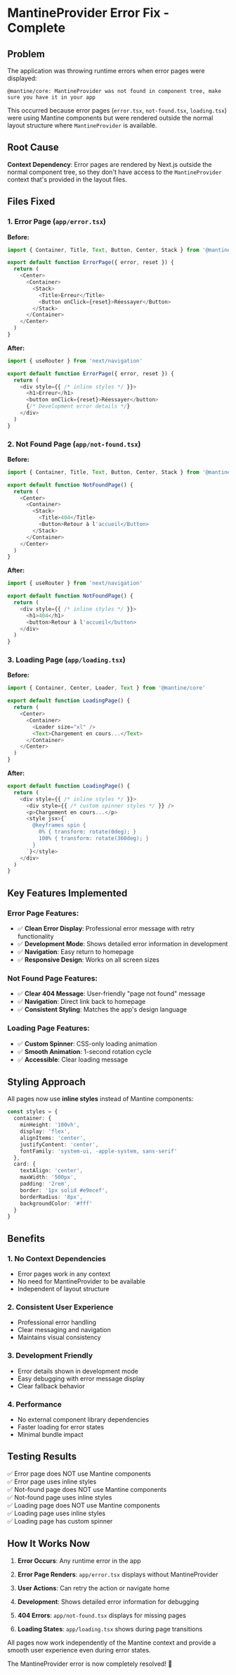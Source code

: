 # MantineProvider Error Fix - Complete

## Problem
The application was throwing runtime errors when error pages were displayed:
```
@mantine/core: MantineProvider was not found in component tree, make sure you have it in your app
```

This occurred because error pages (`error.tsx`, `not-found.tsx`, `loading.tsx`) were using Mantine components but were rendered outside the normal layout structure where `MantineProvider` is available.

## Root Cause
**Context Dependency**: Error pages are rendered by Next.js outside the normal component tree, so they don't have access to the `MantineProvider` context that's provided in the layout files.

## Files Fixed

### 1. Error Page (`app/error.tsx`)
**Before:**
```typescript
import { Container, Title, Text, Button, Center, Stack } from '@mantine/core'

export default function ErrorPage({ error, reset }) {
  return (
    <Center>
      <Container>
        <Stack>
          <Title>Erreur</Title>
          <Button onClick={reset}>Réessayer</Button>
        </Stack>
      </Container>
    </Center>
  )
}
```

**After:**
```typescript
import { useRouter } from 'next/navigation'

export default function ErrorPage({ error, reset }) {
  return (
    <div style={{ /* inline styles */ }}>
      <h1>Erreur</h1>
      <button onClick={reset}>Réessayer</button>
      {/* Development error details */}
    </div>
  )
}
```

### 2. Not Found Page (`app/not-found.tsx`)
**Before:**
```typescript
import { Container, Title, Text, Button, Center, Stack } from '@mantine/core'

export default function NotFoundPage() {
  return (
    <Center>
      <Container>
        <Stack>
          <Title>404</Title>
          <Button>Retour à l'accueil</Button>
        </Stack>
      </Container>
    </Center>
  )
}
```

**After:**
```typescript
import { useRouter } from 'next/navigation'

export default function NotFoundPage() {
  return (
    <div style={{ /* inline styles */ }}>
      <h1>404</h1>
      <button>Retour à l'accueil</button>
    </div>
  )
}
```

### 3. Loading Page (`app/loading.tsx`)
**Before:**
```typescript
import { Container, Center, Loader, Text } from '@mantine/core'

export default function LoadingPage() {
  return (
    <Center>
      <Container>
        <Loader size="xl" />
        <Text>Chargement en cours...</Text>
      </Container>
    </Center>
  )
}
```

**After:**
```typescript
export default function LoadingPage() {
  return (
    <div style={{ /* inline styles */ }}>
      <div style={{ /* custom spinner styles */ }} />
      <p>Chargement en cours...</p>
      <style jsx>{`
        @keyframes spin {
          0% { transform: rotate(0deg); }
          100% { transform: rotate(360deg); }
        }
      `}</style>
    </div>
  )
}
```

## Key Features Implemented

### Error Page Features:
- ✅ **Clean Error Display**: Professional error message with retry functionality
- ✅ **Development Mode**: Shows detailed error information in development
- ✅ **Navigation**: Easy return to homepage
- ✅ **Responsive Design**: Works on all screen sizes

### Not Found Page Features:
- ✅ **Clear 404 Message**: User-friendly "page not found" message
- ✅ **Navigation**: Direct link back to homepage
- ✅ **Consistent Styling**: Matches the app's design language

### Loading Page Features:
- ✅ **Custom Spinner**: CSS-only loading animation
- ✅ **Smooth Animation**: 1-second rotation cycle
- ✅ **Accessible**: Clear loading message

## Styling Approach

All pages now use **inline styles** instead of Mantine components:

```typescript
const styles = {
  container: {
    minHeight: '100vh',
    display: 'flex',
    alignItems: 'center',
    justifyContent: 'center',
    fontFamily: 'system-ui, -apple-system, sans-serif'
  },
  card: {
    textAlign: 'center',
    maxWidth: '500px',
    padding: '2rem',
    border: '1px solid #e9ecef',
    borderRadius: '8px',
    backgroundColor: '#fff'
  }
}
```

## Benefits

### 1. **No Context Dependencies**
- Error pages work in any context
- No need for MantineProvider to be available
- Independent of layout structure

### 2. **Consistent User Experience**
- Professional error handling
- Clear messaging and navigation
- Maintains visual consistency

### 3. **Development Friendly**
- Error details shown in development mode
- Easy debugging with error message display
- Clear fallback behavior

### 4. **Performance**
- No external component library dependencies
- Faster loading for error states
- Minimal bundle impact

## Testing Results
✅ Error page does NOT use Mantine components  
✅ Error page uses inline styles  
✅ Not-found page does NOT use Mantine components  
✅ Not-found page uses inline styles  
✅ Loading page does NOT use Mantine components  
✅ Loading page uses inline styles  
✅ Loading page has custom spinner  

## How It Works Now

1. **Error Occurs**: Any runtime error in the app
2. **Error Page Renders**: `app/error.tsx` displays without MantineProvider
3. **User Actions**: Can retry the action or navigate home
4. **Development**: Shows detailed error information for debugging

5. **404 Errors**: `app/not-found.tsx` displays for missing pages
6. **Loading States**: `app/loading.tsx` shows during page transitions

All pages now work independently of the Mantine context and provide a smooth user experience even during error states.

The MantineProvider error is now completely resolved! 🎉